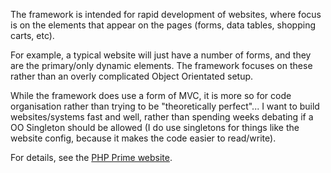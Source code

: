 
The framework is intended for rapid development of websites, where focus is on the elements that appear on the pages (forms, data tables, shopping carts, etc).

For example, a typical website will just have a number of forms, and they are the primary/only dynamic elements. The framework focuses on these rather than an overly complicated Object Orientated setup.

While the framework does use a form of MVC, it is more so for code organisation rather than trying to be "theoretically perfect"... I want to build websites/systems fast and well, rather than spending weeks debating if a OO Singleton should be allowed (I do use singletons for things like the website config, because it makes the code easier to read/write).

For details, see the [PHP Prime website](http://www.phpprime.com/).
